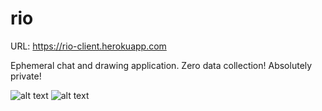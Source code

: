 # rio
URL: https://rio-client.herokuapp.com

Ephemeral chat and drawing application.
Zero data collection! Absolutely private!

![alt text](https://i.imgur.com/3OGbv5g.png)
![alt text](https://i.imgur.com/90Pi5EF.png)
